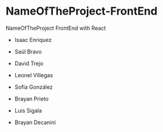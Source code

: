# NameOfTheProject-FrontEnd
NameOfTheProject FrontEnd with React

* Isaac Enriquez

* Saúl Bravo

* David Trejo

* Leonel Villegas


* Sofía González


* Brayan Prieto 

* Luis Sigala 







* Brayan Decanini
